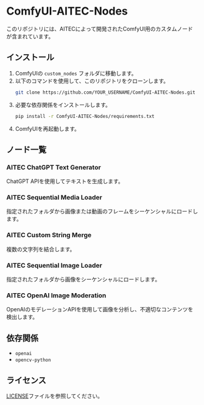 # ComfyUI-AITEC-Nodes

このリポジトリには、AITECによって開発されたComfyUI用のカスタムノードが含まれています。

## インストール

1. ComfyUIの `custom_nodes` フォルダに移動します。
2. 以下のコマンドを使用して、このリポジトリをクローンします。
   ```bash
   git clone https://github.com/YOUR_USERNAME/ComfyUI-AITEC-Nodes.git
   ```
3. 必要な依存関係をインストールします。
   ```bash
   pip install -r ComfyUI-AITEC-Nodes/requirements.txt
   ```
4. ComfyUIを再起動します。

## ノード一覧

### AITEC ChatGPT Text Generator
ChatGPT APIを使用してテキストを生成します。

### AITEC Sequential Media Loader
指定されたフォルダから画像または動画のフレームをシーケンシャルにロードします。

### AITEC Custom String Merge
複数の文字列を結合します。

### AITEC Sequential Image Loader
指定されたフォルダから画像をシーケンシャルにロードします。

### AITEC OpenAI Image Moderation
OpenAIのモデレーションAPIを使用して画像を分析し、不適切なコンテンツを検出します。

## 依存関係

- `openai`
- `opencv-python`

## ライセンス

[LICENSE](LICENSE)ファイルを参照してください。

